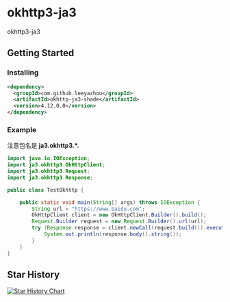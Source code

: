 # okhttp3-ja3

okhttp3-ja3

## Getting Started

### Installing

```xml
<dependency>
  <groupId>com.github.leeyazhou</groupId>
  <artifactId>okhttp-ja3-shade</artifactId>
  <version>4.12.0.0</version>
</dependency>
```

### Example

注意包名是 **ja3.okhttp3.*.**

```java
import java.io.IOException;
import ja3.okhttp3.OkHttpClient;
import ja3.okhttp3.Request;
import ja3.okhttp3.Response;

public class TestOkhttp {

	public static void main(String[] args) throws IOException {
		String url = "https://www.baidu.com";
		OkHttpClient client = new OkHttpClient.Builder().build();
		Request.Builder request = new Request.Builder().url(url);
		try (Response response = client.newCall(request.build()).execute()) {
			System.out.println(response.body().string());
		}
	}
}
```

## Star History

[![Star History Chart](https://api.star-history.com/svg?repos=leeyazhou/okhttp-ja3&type=Date)](https://star-history.com/#leeyazhou/okhttp-ja3&Date)
